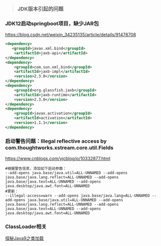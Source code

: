 > ### JDK版本引起的问题
>

### JDK12启动springboot项目，缺少JAR包

https://blog.csdn.net/weixin_34235135/article/details/91478708

```xml
<dependency>  
   <groupId>javax.xml.bind</groupId>  
    <artifactId>jaxb-api</artifactId>  
</dependency>  
<dependency>  
    <groupId>com.sun.xml.bind</groupId>  
    <artifactId>jaxb-impl</artifactId>  
    <version>2.3.0</version>  
</dependency>  
<dependency>  
    <groupId>org.glassfish.jaxb</groupId>  
    <artifactId>jaxb-runtime</artifactId>  
    <version>2.3.0</version>  
</dependency>  
<dependency>  
    <groupId>javax.activation</groupId>  
    <artifactId>activation</artifactId>  
    <version>1.1.1</version>  
</dependency>  
```



### 启动警告问题：Illegal reflective access by com.thoughtworks.xstream.core.util.Fields

https://www.cnblogs.com/yjcblog/p/10332877.html

```shell
#根据警告信息，添加如下启动参数：
--add-opens java.base/java.util=ALL-UNNAMED --add-opens java.base/java.lang.reflect=ALL-UNNAMED --add-opens java.base/java.text=ALL-UNNAMED --add-opens java.desktop/java.awt.font=ALL-UNNAMED
#更新：
--illegal-access=warn --add-opens java.base/java.lang=ALL-UNNAMED --add-opens java.base/java.util=ALL-UNNAMED --add-opens java.base/java.lang.reflect=ALL-UNNAMED --add-opens java.base/java.text=ALL-UNNAMED --add-opens java.desktop/java.awt.font=ALL-UNNAMED
```



### ClassLoader相关

[探秘Java9之类加载](https://yq.aliyun.com/articles/518315)











